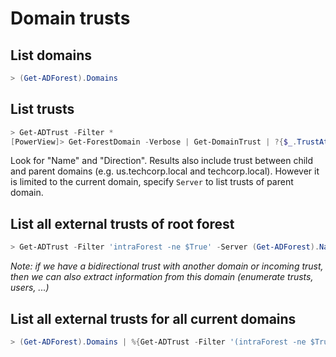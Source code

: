 # Domain trusts

## List domains

```powershell
> (Get-ADForest).Domains
```

## List trusts

```powershell
> Get-ADTrust -Filter *
[PowerView]> Get-ForestDomain -Verbose | Get-DomainTrust | ?{$_.TrustAttributes -eq 'FILTER_SIDS'}
```

Look for "Name" and "Direction". Results also include trust between child and parent domains (e.g. us.techcorp.local and techcorp.local). However it is limited to the current domain, specify `Server` to list trusts of parent domain.

## List all external trusts of root forest

```powershell
> Get-ADTrust -Filter 'intraForest -ne $True' -Server (Get-ADForest).Name
```

_Note: if we have a bidirectional trust with another domain or incoming trust, then we can also extract information from this domain (enumerate trusts, users, ...)_

## List all external trusts for all current domains

```powershell
> (Get-ADForest).Domains | %{Get-ADTrust -Filter '(intraForest -ne $True) -and (ForestTransitive -ne $True)' -Server $_}
```

